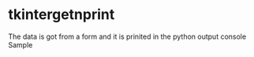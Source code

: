 # tkintergetnprint
The data is got from a form and it is prinited in the python output console
Sample
